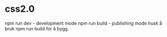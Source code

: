 # css2.0

npm run dev - development mode
npm run build - publishing mode
husk å bruk npm run build for å bygg. 


